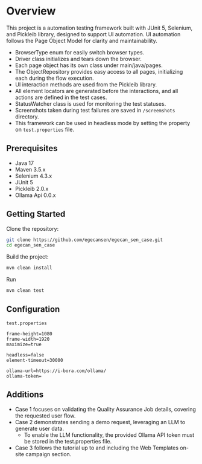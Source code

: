 # Overview

This project is a automation testing framework built with JUnit 5, Selenium, and Pickleib library, designed to support UI automation.
UI automation follows the Page Object Model for clarity and maintainability.

* BrowserType enum for easily switch browser types.
* Driver class initializes and tears down the browser.
* Each page object has its own class under main/java/pages.
* The ObjectRepository provides easy access to all pages, initializing each during the flow execution.
* UI interaction methods are used from the Pickleib library.
* All element locators are generated before the interactions, and all actions are defined in the test cases.
* StatusWatcher class is used for monitoring the test statuses.
* Screenshots taken during test failures are saved in `/screemshots` directory.
* This framework can be used in headless mode by setting the property on `test.properties` file.

## Prerequisites

- Java 17
- Maven 3.5.x
- Selenium 4.3.x 
- JUnit 5
- Pickleib 2.0.x
- Ollama Api 0.0.x


## Getting Started

Clone the repository:

```bash
git clone https://github.com/egecansen/egecan_sen_case.git
cd egecan_sen_case
```


Build the project:

```bash
mvn clean install
```

Run

```bash
mvn clean test
```

## Configuration

`test.properties`

    frame-height=1080
    frame-width=1920
    maximize=true

    headless=false
    element-timeout=30000

    ollama-url=https://i-bora.com/ollama/
    ollama-token=

## Additions

* Case 1 focuses on validating the Quality Assurance Job details, covering the requested user flow. 
* Case 2 demonstrates sending a demo request, leveraging an LLM to generate user data.
    * To enable the LLM functionality, the provided Ollama API token must be stored in the test.properties file. 
* Case 3 follows the tutorial up to and including the Web Templates on-site campaign section. 



